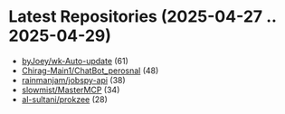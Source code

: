 # Latest Repositories (2025-04-27 .. 2025-04-29)

- [byJoey/wk-Auto-update](https://github.com/byJoey/wk-Auto-update) (61)
- [Chirag-Main1/ChatBot_perosnal](https://github.com/Chirag-Main1/ChatBot_perosnal) (48)
- [rainmanjam/jobspy-api](https://github.com/rainmanjam/jobspy-api) (38)
- [slowmist/MasterMCP](https://github.com/slowmist/MasterMCP) (34)
- [al-sultani/prokzee](https://github.com/al-sultani/prokzee) (28)
